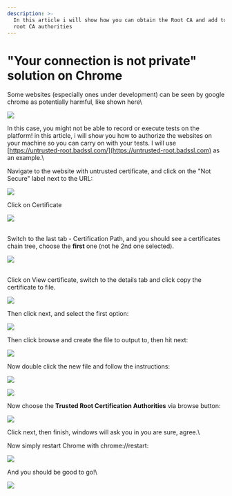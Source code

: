 ```yaml
---
description: >-
  In this article i will show how you can obtain the Root CA and add to trusted
  root CA authorities
---
```


# "Your connection is not private" solution on Chrome

Some websites (especially ones under development) can be seen by google chrome as potentially harmful, like shown here\


![](<../../.gitbook/assets/image (448).png>)

In this case, you might not be able to record or execute tests on the platform! in this article, i will show you how to authorize the websites on your machine so you can carry on with your tests. I will use [https://untrusted-root.badssl.com/](https://untrusted-root.badssl.com) as an example.\


Navigate to the website with untrusted certificate, and click on the "Not Secure" label next to the URL:

![](<../../.gitbook/assets/image (471).png>)

Click on Certificate

![](<../../.gitbook/assets/image (508).png>)

\
Switch to the last tab - Certification Path, and you should see a certificates chain tree, choose the **first** one (not he 2nd one selected).

![](<../../.gitbook/assets/image (540).png>)

\
Click on View certificate, switch to the details tab and click copy the certificate to file.

![](<../../.gitbook/assets/image (456).png>)

Then click next, and select the first option:

![](<../../.gitbook/assets/image (513).png>)

Then click browse and create the file to output to, then hit next:

![](<../../.gitbook/assets/image (463).png>)

Now double click the new file and follow the instructions:

![](<../../.gitbook/assets/image (453) (1).png>)

![](<../../.gitbook/assets/image (497).png>)

Now choose the **Trusted Root Certification Authorities** via browse button:

![](<../../.gitbook/assets/image (487).png>)

Click next, then finish, windows will ask you in you are sure, agree.\


Now simply restart Chrome with chrome://restart:

![](<../../.gitbook/assets/image (546).png>)

And you should be good to go!\


![](<../../.gitbook/assets/image (494).png>)

